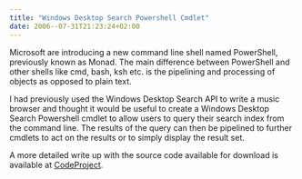 ```yaml
---
title: "Windows Desktop Search Powershell Cmdlet"
date: 2006--07-31T21:23:24+02:00
---
```


Microsoft are introducing a new command line shell named PowerShell, previously known as Monad. 
The main difference between PowerShell and other shells like cmd, bash, ksh etc. is the pipelining 
and processing of objects as opposed to plain text.
 
I had previously used the Windows Desktop Search API to write a music browser and thought it would 
be useful to create a Windows Desktop Search Powershell cmdlet to allow users to query their search 
index from the command line. The results of the query can then be pipelined to further cmdlets to 
act on the results or to simply display the result set.
 
A more detailed write up with the source code available for download is available at 
[CodeProject](https://www.codeproject.com/Articles/14602/Windows-Desktop-Search-Powershell-Cmdlet).

